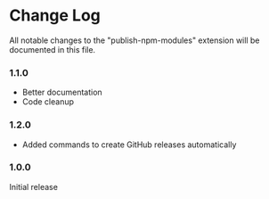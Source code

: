# Change Log

All notable changes to the "publish-npm-modules" extension will be documented in this file.

### 1.1.0

- Better documentation
- Code cleanup

### 1.2.0

- Added commands to create GitHub releases automatically

### 1.0.0

Initial release
